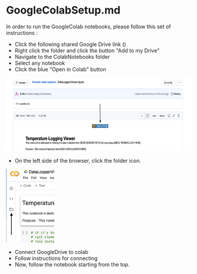 # GoogleColabSetup.md
In order to run the GoogleColab notebooks, please follow this set of instructions : 



- Click the following shared Google Drive link ()
- Right click the folder and click the button "Add to my Drive"
- Navigate to the ColabNotebooks folder
- Select any notebook
- Click the blue "Open in Colab" button
<img src="images/colab_button.png" height="200" />

- On the left side of the browser, click the folder icon. 
<img src="images/connect_folder.png" height="200" />

- Connect GoogleDrive to colab
- Follow instructions for connecting
- Now, follow the notebook starting from the top. 

